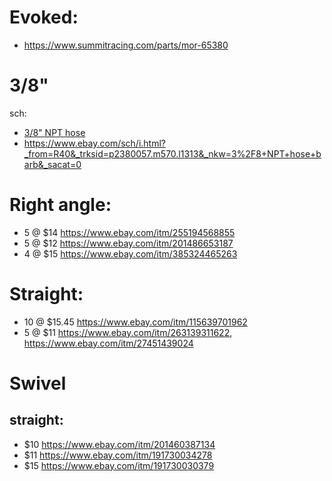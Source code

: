 # Evoked:
- https://www.summitracing.com/parts/mor-65380

# 3/8"
sch:
- [3/8" NPT hose](https://www.ebay.com/sch/i.html?_from=R40&_trksid=p2380057.m570.l1313&_nkw=3%2F8%22+NPT+hose&_sacat=0)
- https://www.ebay.com/sch/i.html?_from=R40&_trksid=p2380057.m570.l1313&_nkw=3%2F8+NPT+hose+barb&_sacat=0

# Right angle:
- 5 @ $14 https://www.ebay.com/itm/255194568855
- 5 @ $12 https://www.ebay.com/itm/201486653187
- 4 @ $15 https://www.ebay.com/itm/385324465263

# Straight:
- 10 @ $15.45 https://www.ebay.com/itm/115639701962
- 5 @ $11 https://www.ebay.com/itm/263139311622, https://www.ebay.com/itm/27451439024

# Swivel
## straight:
- $10 https://www.ebay.com/itm/201460387134
- $11 https://www.ebay.com/itm/191730034278
- $15 https://www.ebay.com/itm/191730030379
